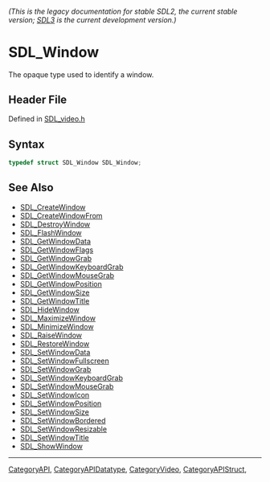 ###### (This is the legacy documentation for stable SDL2, the current stable version; [SDL3](https://wiki.libsdl.org/SDL3/) is the current development version.)
# SDL_Window

The opaque type used to identify a window.

## Header File

Defined in [SDL_video.h](https://github.com/libsdl-org/SDL/blob/SDL2/include/SDL_video.h)

## Syntax

```c
typedef struct SDL_Window SDL_Window;
```

## See Also

- [SDL_CreateWindow](SDL_CreateWindow)
- [SDL_CreateWindowFrom](SDL_CreateWindowFrom)
- [SDL_DestroyWindow](SDL_DestroyWindow)
- [SDL_FlashWindow](SDL_FlashWindow)
- [SDL_GetWindowData](SDL_GetWindowData)
- [SDL_GetWindowFlags](SDL_GetWindowFlags)
- [SDL_GetWindowGrab](SDL_GetWindowGrab)
- [SDL_GetWindowKeyboardGrab](SDL_GetWindowKeyboardGrab)
- [SDL_GetWindowMouseGrab](SDL_GetWindowMouseGrab)
- [SDL_GetWindowPosition](SDL_GetWindowPosition)
- [SDL_GetWindowSize](SDL_GetWindowSize)
- [SDL_GetWindowTitle](SDL_GetWindowTitle)
- [SDL_HideWindow](SDL_HideWindow)
- [SDL_MaximizeWindow](SDL_MaximizeWindow)
- [SDL_MinimizeWindow](SDL_MinimizeWindow)
- [SDL_RaiseWindow](SDL_RaiseWindow)
- [SDL_RestoreWindow](SDL_RestoreWindow)
- [SDL_SetWindowData](SDL_SetWindowData)
- [SDL_SetWindowFullscreen](SDL_SetWindowFullscreen)
- [SDL_SetWindowGrab](SDL_SetWindowGrab)
- [SDL_SetWindowKeyboardGrab](SDL_SetWindowKeyboardGrab)
- [SDL_SetWindowMouseGrab](SDL_SetWindowMouseGrab)
- [SDL_SetWindowIcon](SDL_SetWindowIcon)
- [SDL_SetWindowPosition](SDL_SetWindowPosition)
- [SDL_SetWindowSize](SDL_SetWindowSize)
- [SDL_SetWindowBordered](SDL_SetWindowBordered)
- [SDL_SetWindowResizable](SDL_SetWindowResizable)
- [SDL_SetWindowTitle](SDL_SetWindowTitle)
- [SDL_ShowWindow](SDL_ShowWindow)

----
[CategoryAPI](CategoryAPI), [CategoryAPIDatatype](CategoryAPIDatatype), [CategoryVideo](CategoryVideo), [CategoryAPIStruct](CategoryAPIStruct), 


